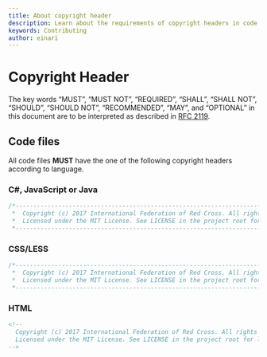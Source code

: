 ```yaml
---
title: About copyright header
description: Learn about the requirements of copyright headers in code files
keywords: Contributing
author: einari
---
```

# Copyright Header

The key words “MUST”, “MUST NOT”, “REQUIRED”, “SHALL”, “SHALL NOT”, “SHOULD”, “SHOULD NOT”,
“RECOMMENDED”, “MAY”, and “OPTIONAL” in this document are to be interpreted as described in
[RFC 2119](https://tools.ietf.org/html/rfc2119).

## Code files

All code files **MUST** have the one of the following copyright headers according to language.

### C#, JavaScript or Java

```csharp
/*---------------------------------------------------------------------------------------------
 *  Copyright (c) 2017 International Federation of Red Cross. All rights reserved.
 *  Licensed under the MIT License. See LICENSE in the project root for license information.
 *--------------------------------------------------------------------------------------------*/
```

### CSS/LESS

```css
/*---------------------------------------------------------------------------------------------
 *  Copyright (c) 2017 International Federation of Red Cross. All rights reserved.
 *  Licensed under the MIT License. See LICENSE in the project root for license information.
 *--------------------------------------------------------------------------------------------*/
```

### HTML

```html
<!--
  Copyright (c) 2017 International Federation of Red Cross. All rights reserved.
  Licensed under the MIT License. See LICENSE in the project root for license information.
-->
```
